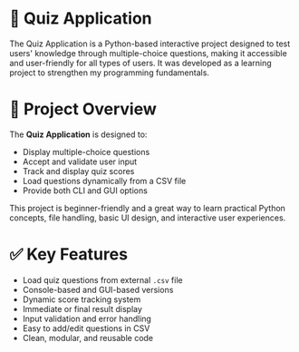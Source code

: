 # 🧠 Quiz Application

The Quiz Application is a Python-based interactive project designed to test users' knowledge through multiple-choice questions, making it accessible and user-friendly for all types of users. It was developed as a learning project to strengthen my programming fundamentals.

# 📌 Project Overview

The **Quiz Application** is designed to:
- Display multiple-choice questions
- Accept and validate user input
- Track and display quiz scores
- Load questions dynamically from a CSV file
- Provide both CLI and GUI options

This project is beginner-friendly and a great way to learn practical Python concepts, file handling, basic UI design, and interactive user experiences.

# ✅ Key Features

- Load quiz questions from external `.csv` file  
- Console-based and GUI-based versions  
- Dynamic score tracking system  
- Immediate or final result display  
- Input validation and error handling  
- Easy to add/edit questions in CSV  
- Clean, modular, and reusable code
